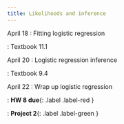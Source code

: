```yaml
---
title: Likelihoods and inference
---
```


April 18
: Fitting logistic regression

: Textbook 11.1

April 20
: Logistic regression inference

: Textbook 9.4

April 22
: Wrap up logistic regression

: **HW 8 due**{: .label .label-red }

: **Project 2**{: .label .label-green }